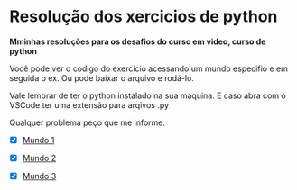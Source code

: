 # Resolução dos xercicios de python
 
__Mminhas resoluções para os desafios do curso em video, curso de python__

Você pode ver o codigo do exercicio acessando um mundo especifio e em seguida o ex. Ou pode baixar o arquivo e rodá-lo.

Vale lembrar de ter o python instalado na sua maquina. E caso abra com o VSCode ter uma extensão para arqivos .py

Qualquer problema peço que me informe.


- [x] <a href="https://github.com/Ramon-Erik/Exercicios-Python/tree/main/mundo%201" target="_blank" >Mundo 1</a>

- [x] <a href="https://github.com/Ramon-Erik/Exercicios-Python/tree/main/mundo%202" target="_blank" >Mundo 2</a>

- [x] <a href="https://github.com/Ramon-Erik/Exercicios-Python/tree/main/mundo%203" target="_blank" >Mundo 3</a>
